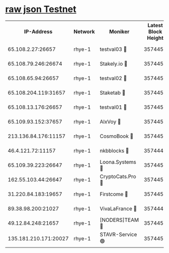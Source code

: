 
[raw json Testnet](https://rpc-check.quickt.stavr.tech/quickt/rpc-quickt-result.json)
=


<table><tr><th>IP-Address</th><th>Network</th><th>Moniker</th><th>Latest Block Height</th><th>Earliest Block Height</th><th>Catching Up</th><th>Tx Index</th><th>Voting Power</th><th>Scan Time</th></tr><tr><td>65.108.2.27:26657</td><td>rhye-1</td><td>testval03 🔴</td><td>3574450</td><td>1</td><td>False</td><td>on</td><td>5002050</td><td>2023-12-12T09:14:20.378864903UTC</td></tr><tr><td>65.108.79.246:26674</td><td>rhye-1</td><td>Stakely.io 🔴</td><td>3574451</td><td>1</td><td>False</td><td>on</td><td>10</td><td>2023-12-12T09:14:22.763506686UTC</td></tr><tr><td>65.108.65.94:26657</td><td>rhye-1</td><td>testval02 🔴</td><td>3574451</td><td>1</td><td>False</td><td>on</td><td>5002050</td><td>2023-12-12T09:14:23.101204446UTC</td></tr><tr><td>65.108.204.119:31657</td><td>rhye-1</td><td>Staketab 🔴</td><td>3574451</td><td>1</td><td>False</td><td>on</td><td>9900</td><td>2023-12-12T09:14:25.874898122UTC</td></tr><tr><td>65.108.13.176:26657</td><td>rhye-1</td><td>testval01 🔴</td><td>3574451</td><td>1</td><td>False</td><td>on</td><td>9582010</td><td>2023-12-12T09:14:26.191981747UTC</td></tr><tr><td>65.109.93.152:37657</td><td>rhye-1</td><td>AlxVoy 🔴</td><td>3574450</td><td>433101</td><td>False</td><td>on</td><td>92921</td><td>2023-12-12T09:14:17.645751069UTC</td></tr><tr><td>213.136.84.176:11157</td><td>rhye-1</td><td>CosmoBook 🔴</td><td>3574456</td><td>1674001</td><td>False</td><td>off</td><td>1528057</td><td>2023-12-12T09:14:51.454325480UTC</td></tr><tr><td>46.4.121.72:11157</td><td>rhye-1</td><td>nkbblocks 🔴</td><td>3574448</td><td>1781001</td><td>False</td><td>on</td><td>81901</td><td>2023-12-12T09:14:10.786284045UTC</td></tr><tr><td>65.109.39.223:26647</td><td>rhye-1</td><td>Loona.Systems 🔴</td><td>3574451</td><td>3287001</td><td>False</td><td>off</td><td>9949</td><td>2023-12-12T09:14:25.515387364UTC</td></tr><tr><td>162.55.103.44:26647</td><td>rhye-1</td><td>CryptoCats.Pro 🔴</td><td>3574457</td><td>3287001</td><td>False</td><td>off</td><td>9999</td><td>2023-12-12T09:14:56.136330274UTC</td></tr><tr><td>31.220.84.183:19657</td><td>rhye-1</td><td>Firstcome 🔴</td><td>3574450</td><td>3395933</td><td>False</td><td>off</td><td>732206</td><td>2023-12-12T09:14:20.055711019UTC</td></tr><tr><td>89.38.98.200:21027</td><td>rhye-1</td><td>VivaLaFrance 🔴</td><td>3574449</td><td>3524001</td><td>False</td><td>off</td><td>10000</td><td>2023-12-12T09:14:15.238551662UTC</td></tr><tr><td>49.12.84.248:21657</td><td>rhye-1</td><td>[NODERS]TEAM 🔴</td><td>3574456</td><td>3550632</td><td>False</td><td>on</td><td>59990</td><td>2023-12-12T09:14:53.790657723UTC</td></tr><tr><td>135.181.210.171:20027</td><td>rhye-1</td><td>STAVR-Service 🟢</td><td>3574453</td><td>3573001</td><td>False</td><td>on</td><td>0</td><td>2023-12-12T09:14:34.711060393UTC</td></tr></table>